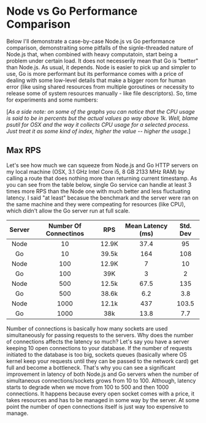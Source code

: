 # Node vs Go Performance Comparison

Below I'll demonstrate a case-by-case Node.js vs Go performance comparison, demonstraiting some pitfalls of the signle-threaded nature of Node.js that, when combined with heavy computatoin, start being a problem under certain load. It does not necesserily mean that Go is "better" than Node.js. As usual, it depends. Node is easier to pick up and simpler to use, Go is more performant but its performance comes with a price of dealing with some low-level details that make a bigger room for human error (like using shared resources from multiple goroutines or necessity to release some of system resources manually - like file descriptors). So, time for experiments and some numbers:

[_As a side note: on some of the graphs you can notice that the CPU usage is said to be in percents but the actual values go way above 1k. Well, blame psutil for OSX and the way it collects CPU usage for a selected process. Just treat it as some kind of index, higher the value -- higher the usage._]

## Max RPS

Let's see how much we can squeeze from Node.js and Go HTTP servers on my local machine (OSX, 3.1 GHz Intel Core i5, 8 GB 2133 MHz RAM) by calling a route that does nothing more than returning current timestamp. As you can see from the table below, single Go service can handle at least 3 times more RPS than the Node one with much better and less fluctuating latency. I said "at least" becasue the benchmark and the server were ran on the same machine and they were compeating for resources (like CPU), which didn't allow the Go server run at full scale.

| Server | Number Of Connectinos | RPS | Mean Latency (ms) | Std. Dev |
| :---: | :---: | :---: | :---: | :---: |
| Node | 10 | 12.9K | 37.4 | 95 |
| Go | 10 | 39.5k | 164 | 108 | 
| Node | 100 | 12.9K | 7 | 10 |
| Go | 100 | 39K | 3 | 2 |
| Node | 500 | 12.5k | 67.5 | 135 |
| Go | 500 | 38.6k | 6.2 | 3.8 |
| Node | 1000 | 12.1k | 437 | 103.5 |
| Go | 1000 | 38k | 13.8 | 7.7 | 

Number of connections is basically how many sockets are used simultaneously for passing requests to the servers. 
Why does the number of connections affects the latency so much? Let's say you have a server keeping 10 open connections to your database. If the number of requests initiated to the database is too big, sockets queues (basically where OS kernel keep your requests until they can be passed to the network card) get full and become a bottleneck. That's why you can see a significant improvement in latency of both Node.js and Go servers when the number of simultaneous connections/sockets grows from 10 to 100. Although, latency starts to degrade when we move from 100 to 500 and then 1000 connections. It happens because every open socket comes with a price, it takes resources and has to be managed in some way by the server. At some point the number of open connections itself is just way too expensive to manage.


